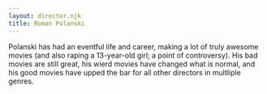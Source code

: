 ```yaml
---
layout: director.njk
title: Roman Polanski
---
```


Polanski has had an eventful life and career, making a lot of truly awesome movies (and also raping a 13-year-old girl; a point of controversy). His bad movies are still great, his wierd movies have changed what is normal, and his good movies have upped the bar for all other directors in multliple genres.
